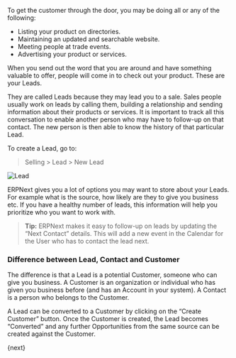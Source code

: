 To get the customer through the door, you may be doing all or any of the
following:

  * Listing your product on directories.
  * Maintaining an updated and searchable website.
  * Meeting people at trade events.
  * Advertising your product or services.

When you send out the word that you are around and have something valuable to
offer, people will come in to check out your product. These are your Leads.

They are called Leads because they may lead you to a sale. Sales people
usually work on leads by calling them, building a relationship and sending
information about their products or services. It is important to track all
this conversation to enable another person who may have to follow-up on that
contact. The new person is then able to know the history of that particular
Lead.

To create a Lead, go to:

> Selling > Lead > New Lead

<img class="screenshot" alt="Lead" src="{{url_prefix}}/assets/img/crm/lead.png">

ERPNext gives you a lot of options you may want to store about your Leads. For
example what is the source, how likely are they to give you business etc. If
you have a healthy number of leads, this information will help you prioritize
who you want to work with.

> **Tip:** ERPNext makes it easy to follow-up on leads by updating the “Next
Contact” details. This will add a new event in the Calendar for the User who
has to contact the lead next.

### Difference between Lead, Contact and Customer

The difference is that a Lead is a potential Customer, someone who can give
you business. A Customer is an organization or individual who has given you
business before (and has an Account in your system). A Contact is a person who
belongs to the Customer.

A Lead can be converted to a Customer by clicking on the “Create Customer”
button. Once the Customer is created, the Lead becomes “Converted” and any
further Opportunities from the same source can be created against the
Customer.

{next}
